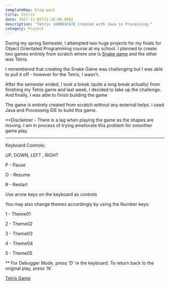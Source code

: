 ```yaml
---
templateKey: blog-post
title: Tetris
date: 2017-11-05T21:36:00.000Z
description: "Tetris \U0001F47E created with Java in Processing."
category: Project
---
```

During my spring Semester, I attempted two huge projects for my finals for Object Orientated Programming course at my school. I planned to create two games entirely from scratch where one is [Snake game](https://withoutwax.me/blog/2017/7/11/snake-game) and the other was Tetris. 

I remembered that creating the Snake Game was challenging but I was able to pull it off - however for the Tetris, I wasn't. 

After the semester ended, I took a break (quite a long break actually) from finishing my Tetris game and last week, I decided to take up the challenge. And finally, I was able to finish building the game 

The game is entirely created from scratch without any external helps. I used Java and Processing IDE to build this game.

\*\*Disclaimer - There is a lag when playing the game as the shapes are moving. I am in process of trying ameliorate this problem for smoother game play. 

- - -

Keyboard Controls:

UP, DOWN, LEFT , RIGHT

P - Pause

O - Resume

R - Restart

Use arrow keys on the keyboard as controls

You may also change themes accordingly by using the Number keys:

1 - Theme01

2 - Theme02

3 - Theme03

4 - Theme04

5 - Theme05

\*\* For Debugger Mode, press 'D' in the keyboard. To return back to the original play, press 'N'.



[Tetris Game](https://www.openprocessing.org/sketch/470702)
